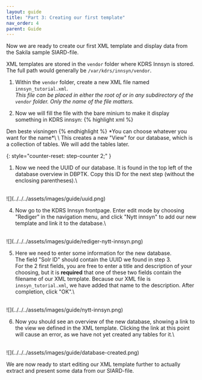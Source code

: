 ```yaml
---
layout: guide
title: "Part 3: Creating our first template"
nav_order: 4
parent: Guide
---
```

Now we are ready to create our first XML template and display data from the Sakila sample SIARD-file.

XML templates are stored in the `vendor` folder where KDRS Innsyn is stored. The full path would generally be `/var/kdrs/innsyn/vendor`.

1. Within the `vendor` folder, create a new XML file named `innsyn_tutorial.xml`.\
*This file can be placed in either the root of or in any subdirectory of the `vendor` folder. Only the name of the file matters.*

2. Now we will fill the file with the bare minium to make it display something in KDRS innsyn:
{% highlight xml %}
<views>
    <view>
        <name>Den beste visningen</name>
    </view>
</views>
{% endhighlight %}
*You can choose whatever you want for the name*\
\
This creates a new "View" for our database, which is a collection of tables. We will add the tables later.

{: style="counter-reset: step-counter 2;" }
1. Now we need the UUID of our database. It is found in the top left of the database overview in DBPTK. Copy this ID for the next step (without the enclosing parentheses).\
<br>
![](../../../assets/images/guide/uuid.png)


4. Now go to the KDRS Innsyn frontpage. Enter edit mode by choosing "Rediger" in the navigation menu, and click "Nytt innsyn" to add our new template and link it to the database.\
<br>
![](../../../assets/images/guide/rediger-nytt-innsyn.png)

5. Here we need to enter some information for the new database.\
 The field "Solr ID" should contain the UUID we found in step 3.\
  For the 2 first fields, you are free to enter a title and description of your choosing, but it is **required** that one of these two fields contain the filename of our XML template. Because our XML file is `innsyn_tutorial.xml`, we have added that name to the description. After completion, click "OK".\
<br>
![](../../../assets/images/guide/nytt-innsyn.png)

6. Now you should see an overview of the new database, showing a link to the view we defined in the XML template. Clicking the link at this point will cause an error, as we have not yet created any tables for it.\
<br>
![](../../../assets/images/guide/database-created.png)


We are now ready to start editing our XML template further to actually extract and present some data from our SIARD-file.